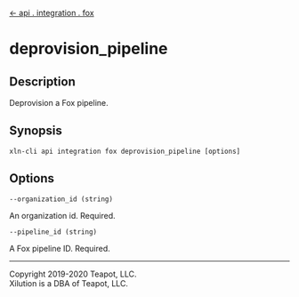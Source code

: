 [<- api . integration . fox](index.md)

# deprovision_pipeline

## Description

Deprovision a Fox pipeline.

## Synopsis

```
xln-cli api integration fox deprovision_pipeline [options]
```

## Options

`--organization_id (string)`

An organization id. Required.

`--pipeline_id (string)`

A Fox pipeline ID. Required.

---

Copyright 2019-2020 Teapot, LLC.  
Xilution is a DBA of Teapot, LLC.
